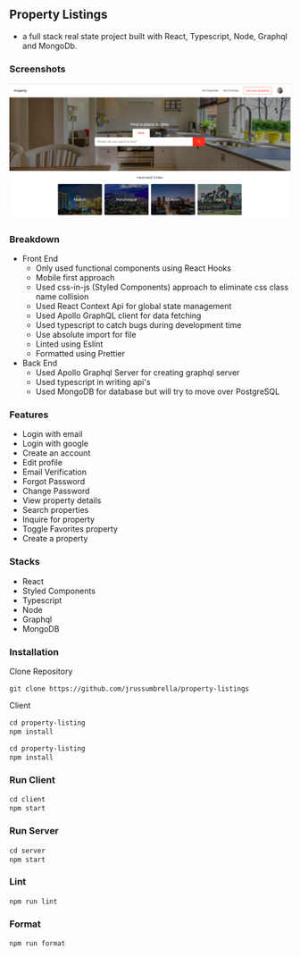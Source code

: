 ## Property Listings

- a full stack real state project built with React, Typescript, Node, Graphql and MongoDb.

### Screenshots

![thumbnail](property.png)

### Breakdown

- Front End
  - Only used functional components using React Hooks
  - Mobile first approach
  - Used css-in-js (Styled Components) approach to eliminate css class name collision
  - Used React Context Api for global state management
  - Used Apollo GraphQL client for data fetching
  - Used typescript to catch bugs during development time
  - Use absolute import for file
  - Linted using Eslint
  - Formatted using Prettier
- Back End
  - Used Apollo Graphql Server for creating graphql server
  - Used typescript in writing api's
  - Used MongoDB for database but will try to move over PostgreSQL

### Features

- Login with email
- Login with google
- Create an account
- Edit profile
- Email Verification
- Forgot Password
- Change Password
- View property details
- Search properties
- Inquire for property
- Toggle Favorites property
- Create a property

### Stacks

- React
- Styled Components
- Typescript
- Node
- Graphql
- MongoDB

### Installation

Clone Repository

```
git clone https://github.com/jrussumbrella/property-listings
```

Client

```
cd property-listing
npm install
```

```
cd property-listing
npm install
```

### Run Client

```
cd client
npm start
```

### Run Server

```
cd server
npm start
```

### Lint

```
npm run lint
```

### Format

```
npm run format
```
